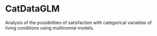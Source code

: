 # CatDataGLM

Analysis of the possibilities of satisfaction with categorical variables of living conditions using multinomial models.

#
